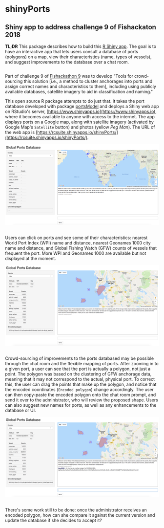 # shinyPorts 
## Shiny app to address challenge 9 of Fishackaton 2018 

**TL;DR** This package describes how to build this [R Shiny app](https://rcsuite.shinyapps.io/shinyPorts/). The goal is to have an interactive app that lets users consult a database of ports (polygons) on a map, view their characteristics (name, types of vessels), and suggest improvements to the database over a chat room.

##

Part of challenge 9 of [Fishackathon 9](https://hackernest.com/events/san-francisco-usa-fishackathon-2018) was to develop "Tools for crowd-sourcing this solution [i.e., a method to cluster anchorages into ports and assign correct names and characteristics to them], including using publicly available databases, satellite imagery to aid in classification and naming." 

This open source R package attempts to do just that. It takes the port database developed with package [portsModel](https://github.com/rtlemos/portsModel) and deploys a Shiny web app on RStudio's server, 
[https://www.shinyapps.io](https://www.shinyapps.io), where it becomes available to anyone with access to the internet. The app displays ports on a Google map, along with satellite imagery (activated by Google Map's `Satellite` button) and photos (yellow *Peg Man*). The URL of the web app is [https://rcsuite.shinyapps.io/shinyPorts/](https://rcsuite.shinyapps.io/shinyPorts/).

![Fig.1: Graphical user interface.](UI.png)

##

Users can click on ports and see some of their characteristics: nearest World Port Index (WPI) name and distance, nearest Geonames 1000 city name and distance, and Global Fishing Watch (GFW) counts of vessels that frequent the port. More WPI and Geonames 1000 are available but not displayed at the moment.

![Fig 2: GUI after zooming in to the port of Mumbai and clicking on it.](Mumbai.png)

##

Crowd-sourcing of improvements to the ports databased may be possible through the chat room and the flexible mapping of ports. After zooming in to a given port, a user can see that the port is actually a polygon, not just a point. The polygon was based on the clustering of GFW anchorage data, meaning that it may not correspond to the actual, physical port. To correct this, the user can drag the points that make up the polygon, and notice that the encoded coordinates (`Encoded polygon`) change accordingly. The user can then copy-paste the encoded polygon onto the chat room prompt, and send it over to the administrator, who will review the proposed shape. Users can also suggest new names for ports, as well as any enhancements to the database or UI. 

![Fig 3: Sending Mumbai's edited encoded polygon for review.](Edits.png)

##

There's some work still to be done: once the administrator receives an encoded polygon, how can she compare it against the current version and update the database if she decides to accept it?